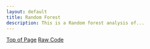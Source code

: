 ```yaml
---
layout: default
title: Random Forest
description: This is a Random forest analysis of...
---
```



<script src="https://gist.github.com/benjamin-j-cooper/de5bd92f9523060ea8aeec70a712cce9.js"></script>


<!-- {% include projects/rf_project.md %} -->

<div class="btn-container flex-parent jc-center">
    <span><a href="#page-top" class="btn margin-right text-uppercase">Top of Page</a></span>
    <span><a href="https://gist.github.com/benjamin-j-cooper/199066be1182152361cadcaee8f05a5b" class="btn text-uppercase" target="_blank">Raw Code</a></span>
</div>